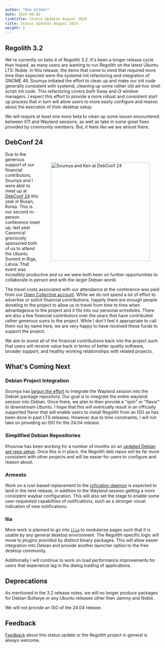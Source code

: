 ```yaml
---
author: "Ken Gilmer"
date: 2024-08-02
linktitle: Status Updates August 2024
title: Status Updates August 2024
weight: 1
---
```


## Regolith 3.2 

We're currently on beta 4 of Regolith 3.2.  It's been a longer release cycle than hoped, as many users are wanting to run Regolith on the latest Ubuntu LTS: Noble.  In this release, the items that come to mind that required more time than expected were the systemd init refactoring and integration of GNOME 46.  Soumya initiated the effort to clean up and make our init code generally consistent with systemd, cleaning up some rather old ad-hoc shell script init code.  This refactoring covers both Sway and i3 window managers.  I expect this effort to provide a more robust and consistent start up process that in turn will allow users to more easily configure and reason about the execution of their desktop setup.

We will require at least one more beta to clean up some issues encountered between X11 and Wayland sessions, as well as take in some great fixes provided by community members.   But, it feels like we are almost there.

## DebConf 24 

<img src="/PXL_20240729_102150414.jpg" alt="Soumya and Ken at DebConf 24" title="Soumya and Ken at DebConf 24" width="320" style="float: right; margin: 35px;"/>

Due to the generous support of our financial contributors, Soumya and I were able to meet up at [DebConf 24](https://debconf24.debconf.org/) this year in Busan, Korea.  This is our second in-person conference meet up; last year Canonical graciously sponsored both of us to attend the Ubuntu Summit in Riga, Latvia.  That event was incredibly productive and so we were both keen on further opportunities to collaborate in person and with the larger Debian world.

The travel costs associated with our attendance at the conference was paid from our [Open Collective account](https://opencollective.com/regolith/donate).  While we do not spend a lot of effort to advertise or solicit financial contributions, happily there are enough people donating to the project to allow us to travel from time to time when advantageous to the project and it fits into our personal schedules. There are also a few financial contributors over the years that have contributed rather generous sums to the project.  While I don't feel it appropriate to call them out by name here, we are very happy to have received these funds to support the project.  

We aim to invest all of the financial contributions back into the project such that users will receive value back in terms of better quality software, broader support, and healthy working relationships with related projects.

## What's Coming Next

### Debian Project Integration

Soumya has [begun the effort](https://packages.debian.org/sid/trawld) to integrate the Wayland session into the Debian package repository.  Our goal is to integrate the entire wayland session into Debian.  Once there, we plan to then provide a "spin" or "flavor" to downstream Ubuntu.  I hope that this will eventually result in an officially supported flavor that will enable users to install Regolith from an ISO as has been done in past LTS releases.  However due to time constraints, I will not take on providing an ISO for the 24.04 release.

### Simplified Debian Repositories

Khosrow has been working for a number of months on an [updated Debian apt repo setup](https://github.com/regolith-linux/voulage/pull/38).  Once this is in place, the Regolith deb repos will be far more consistent with other projects and will be easier for users to configure and reason about.

### Armesto

Work on a rust-based replacement to the [rofication daemon](https://github.com/regolith-linux/armesto) is expected to land in the next release, in addition to the Wayland session getting a more consistent waybar configuration.  This will also set the stage to enable some user-requested capabilities of notifications, such as a stronger visual indication of new notifications.

### Ilia

More work is planned to go into [`ilia`](https://github.com/regolith-linux/ilia) to modularize pages such that it is usable by any general desktop environment.  The Regolith-specific logic will move to plugins provided by distinct binary packages.  This will allow easier integration into Debian and provide another launcher option to the free desktop community.

Additionally I will continue to work on load performance improvements for users that experience lag in the dialog loading of applications.

## Deprecations

As mentioned in the 3.2 release notes, we will no longer produce packages for Debian Bullseye or any Ubuntu releases other than Jammy and Noble.  

We will not provide an ISO of the 24.04 release.

## Feedback

[Feedback](https://github.com/orgs/regolith-linux/discussions) about this status update or the Regolith project in general is always welcome.